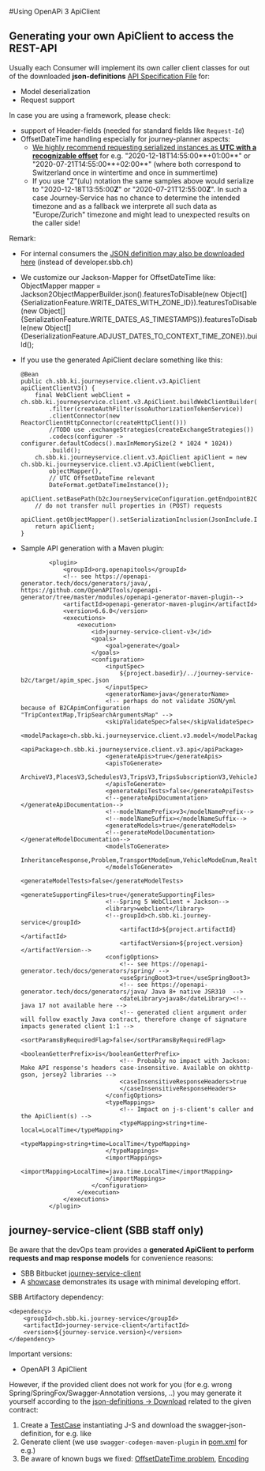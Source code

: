 #Using OpenAPi 3 ApiClient

## Generating your own ApiClient to access the REST-API

Usually each Consumer will implement its own caller client classes for out of the downloaded **json-definitions** [API Specification File](https://developer.sbb.ch/apis/journey-service/documentation) for:
* Model deserialization
* Request support

In case you are using a framework, please check:
* support of Header-fields (needed for standard fields like `Request-Id`)
* OffsetDateTime handling especially for journey-planner aspects:
    * <ins>We highly recommend requesting serialized instances as **UTC with a recognizable offset**</ins> for e.g. "2020-12-18T14:55:00**+01:00**" or "2020-07-21T14:55:00**+02:00**" (where both correspond to Switzerland once in wintertime and once in summertime)
    * If you use "Z"(ulu) notation the same samples above would serialize to "2020-12-18T13:55:00**Z**" or "2020-07-21T12:55:00**Z**". In such a case Journey-Service has no chance to determine the intended timezone and as a fallback we interprete all such data as "Europe/Zurich" timezone and might lead to unexpected results on the caller side!

Remark:
* For internal consumers the [JSON definition may also be downloaded here](https://journey-service.sbb-cloud.net/v3/api-docs/journey-service-api-management) (instead of developer.sbb.ch) 
* We customize our Jackson-Mapper for OffsetDateTime like:
  ObjectMapper mapper = Jackson2ObjectMapperBuilder.json().featuresToDisable(new Object[]{SerializationFeature.WRITE_DATES_WITH_ZONE_ID}).featuresToDisable(new Object[]{SerializationFeature.WRITE_DATES_AS_TIMESTAMPS}).featuresToDisable(new Object[]{DeserializationFeature.ADJUST_DATES_TO_CONTEXT_TIME_ZONE}).build();
* If you use the generated ApiClient declare something like this:

    ```
    @Bean
    public ch.sbb.ki.journeyservice.client.v3.ApiClient apiClientClientV3() {
        final WebClient webClient = ch.sbb.ki.journeyservice.client.v3.ApiClient.buildWebClientBuilder(objectMapper())
            .filter(createAuthFilter(ssoAuthorizationTokenService))
            .clientConnector(new ReactorClientHttpConnector(createHttpClient()))
            //TODO use .exchangeStrategies(createExchangeStrategies())
            .codecs(configurer -> configurer.defaultCodecs().maxInMemorySize(2 * 1024 * 1024))
            .build();
        ch.sbb.ki.journeyservice.client.v3.ApiClient apiClient = new ch.sbb.ki.journeyservice.client.v3.ApiClient(webClient,
            objectMapper(),
            // UTC OffsetDateTime relevant
            DateFormat.getDateTimeInstance());
        apiClient.setBasePath(b2cJourneyServiceConfiguration.getEndpointB2C());
        // do not transfer null properties in (POST) requests
        apiClient.getObjectMapper().setSerializationInclusion(JsonInclude.Include.NON_NULL);
        return apiClient;
    }
    ```
* Sample API generation with a Maven plugin:

    ```
            <plugin>
                <groupId>org.openapitools</groupId>
                <!-- see https://openapi-generator.tech/docs/generators/java/, https://github.com/OpenAPITools/openapi-generator/tree/master/modules/openapi-generator-maven-plugin-->
                <artifactId>openapi-generator-maven-plugin</artifactId>
                <version>6.6.0</version>
                <executions>
                    <execution>
                        <id>journey-service-client-v3</id>
                        <goals>
                            <goal>generate</goal>
                        </goals>
                        <configuration>
                            <inputSpec>
                                ${project.basedir}/../journey-service-b2c/target/apim_spec.json
                            </inputSpec>
                            <generatorName>java</generatorName>
                            <!-- perhaps do not validate JSON/yml because of B2CApimConfiguration "TripContextMap,TripSearchArgumentsMap" -->
                            <skipValidateSpec>false</skipValidateSpec>
                            <modelPackage>ch.sbb.ki.journeyservice.client.v3.model</modelPackage>
                            <apiPackage>ch.sbb.ki.journeyservice.client.v3.api</apiPackage>
                            <generateApis>true</generateApis>
                            <apisToGenerate>
                                ArchiveV3,PlacesV3,SchedulesV3,TripsV3,TripsSubscriptionV3,VehicleJourneysV3,SituationsV3,OpenJourneyPlannerV3,ToolSupportV3,LookupV3
                            </apisToGenerate>
                            <generateApiTests>false</generateApiTests>
                            <!--generateApiDocumentation></generateApiDocumentation-->
                            <!--modelNamePrefix>v3</modelNamePrefix-->
                            <!--modelNameSuffix></modelNameSuffix-->
                            <generateModels>true</generateModels>
                            <!--generateModelDocumentation></generateModelDocumentation-->
                            <modelsToGenerate>
                                InheritanceResponse,Problem,TransportModeEnum,VehicleModeEnum,RealtimeModeEnum,NoticeAttributeEnum,PlaceTypeEnum,PlaceResponse,Place,Address,StopPlace,PointOfInterest,PointOfInterestCategory,Position,Point,LineString,Links,StopPlaceDetailedResponse,StopPlaceDetailed,TariffZone,Quay,BorderPosition,VehicleMode,DatedVehicleJourneyResponse,DatedVehicleJourney,TripsByOriginAndDestinationRequestBody,TripsIntervalByOriginAndDestinationRequestBody,TripsByLegRequestBody,TripMobilityFilter,IntermediateStopsEnum,NonPTTripEnum,PTViaReference,PTViaNotReference,PTViaNoChangeAtReference,DatedVehicleJourneyReference,ScheduledStopPointReference,OptimisationMethod,TripResponse,Trip,TripStatus,TripSummary,Leg,PTRideLeg,ScheduledStopPoint,StopCall,TrainStopAssignment,TrainStopAssignmentsEnum,NavigationPathAssignment,Connection,AccessLeg,AccessEnd,PTConnectionLeg,ConnectionEnd,AlternativeModeLeg,PersonalLeg,Operator,Notice,SituationResponse,PTSituation,PTSituationMessage,PTSituationAffectedScope,SituationCauseEnum,PublicationWindow,AffectedEdge,AffectedRegion,GeofenceCircle,EcoBalance,ServiceCalendar,OperatingPeriod,Direction,ServiceJourney,ServiceProduct,ServiceAlteration,CheckConstraint,AccessibilityBoardingAlighting,DepartureResponse,Departure,ArrivalResponse,ArrivalV3,StationboardStopEnum,LinkedText,LinkedTextMap,TripSubscriptionRequestBody,SubscriptionPeriod,Hysteresis,TripSubscriptionResponse,TripSubscriptionStatusResponse,TripSubscriptionDetailsResponse,Subscription,TripSubscription,PTRideLegSubscription,ServiceJourneySubscription,OperatingPeriodSubscription,ServiceProductSubscription,ScheduledStopPointSubscription,StopCallSubscription,StopPlaceSubscription,QuaySubscription,TripSubscriptionDeletionResponse,PaginationCursor,OccupancyAverageEnum,AccessibilityEnum,AlternateMatchEnum,Audience,AudienceEnum,AudienceLink,ArchiveConnectionReliability,CompoundTrain,Train,TrainComponent,TrainElement,DeckPlan,LegendItemV3,BoardingPosition,TrainStopAssignmentHint,TrainStopAssignmentsEnum,PostalAddress,Equipment,EquipmentType,EquipmentTypeEnum,PlaceRefByNameWithDistance,FacilityForInfoPortalResponse,StopPlaceClassification,GroupReservationStatusEnum,TrainStopAssignmentResponse,StopPointInterval,DateTimeInterval,StopPointModeEnum,AffectedJourneysRequestBody,AffectedByLinesRequestBody,AffectedJourneysAtStopPlacesRequestBody,AffectedLinesAtStopPlacesRequestBody,AffectedLineReference,ServiceJourneyAffectedResponse,ServiceJourneyAffected,LineAffectedResponse,LineAffected,TripContext,ExternalTripReference,LegTC,ServiceProductTC,NoticeTC,StopPointTC,TripIdResponse,TripContextResponse,TripContextCreationRequestBody,TripContextRequestBody,ServiceJourneyContext,ServiceJourneyContextElement,StrictnessForTripIdEnum
                            </modelsToGenerate>
                            <generateModelTests>false</generateModelTests>
                            <generateSupportingFiles>true</generateSupportingFiles>
                            <!--Spring 5 WebClient + Jackson-->
                            <library>webclient</library>
                            <!--groupId>ch.sbb.ki.journey-service</groupId>
                                <artifactId>${project.artifactId}</artifactId>
                                <artifactVersion>${project.version}</artifactVersion-->
                            <configOptions>
                                <!-- see https://openapi-generator.tech/docs/generators/spring/ -->
                                <useSpringBoot3>true</useSpringBoot3>
                                <!-- see https://openapi-generator.tech/docs/generators/java/ Java 8+ native JSR310  -->
                                <dateLibrary>java8</dateLibrary><!-- java 17 not available here -->
                                <!-- generated client argument order will follow exactly Java contract, therefore change of signature impacts generated client 1:1 -->
                                <sortParamsByRequiredFlag>false</sortParamsByRequiredFlag>
                                <booleanGetterPrefix>is</booleanGetterPrefix>
                                <!-- Probably no impact with Jackson: Make API response's headers case-insensitive. Available on okhttp-gson, jersey2 libraries -->
                                <caseInsensitiveResponseHeaders>true
                                </caseInsensitiveResponseHeaders>
                            </configOptions>
                            <typeMappings>
                                <!-- Impact on j-s-client's caller and the ApiClient(s) -->
                                <typeMapping>string+time-local=LocalTime</typeMapping>
                                <typeMapping>string+time=LocalTime</typeMapping>
                            </typeMappings>
                            <importMappings>
                                <importMapping>LocalTime=java.time.LocalTime</importMapping>
                            </importMappings>
                        </configuration>
                    </execution>
                </executions>
            </plugin>
    ```

## journey-service-client (SBB staff only)

Be aware that the devOps team provides a **generated ApiClient to perform requests and map response models** for convenience reasons:
* SBB Bitbucket [journey-service-client](https://code.sbb.ch/projects/KI_FAHRPLAN/repos/journey-service/browse/journey-service-client)
* A [showcase](https://code.sbb.ch/projects/KI_FAHRPLAN/repos/journey-service/browse/journey-service-integration/src/test/java/ch/sbb/ki/journeyservice/showcase/client) demonstrates its usage with minimal developing effort.

SBB Artifactory dependency:

    <dependency>
        <groupId>ch.sbb.ki.journey-service</groupId>
        <artifactId>journey-service-client</artifactId>
        <version>${journey-service.version}</version>
    </dependency>

Important versions:
* OpenAPI 3 ApiClient

However, if the provided client does not work for you (for e.g. wrong Spring/SpringFox/Swagger-Annotation versions, ..) you may generate it yourself according to the [json-definitions -> Download](https://developer-int.sbb.ch/apis/journey-service/documentation) related to the given contract:
1. Create a [TestCase](https://code.sbb.ch/projects/KI_FAHRPLAN/repos/journey-service/browse/journey-service-boot/src/test/java/ch/sbb/ki/journeyservice/web/SwaggerDefinitionModelGeneratorTest.java) instantiating J-S and download the swagger-json-definition, for e.g. like
2. Generate client (we use `swagger-codegen-maven-plugin` in [pom.xml](https://code.sbb.ch/projects/KI_FAHRPLAN/repos/journey-service/browse/journey-service-client/pom.xml) for e.g.)
3. Be aware of known bugs we fixed: [OffsetDateTime problem](https://code.sbb.ch/projects/KI_FAHRPLAN/repos/journey-service/commits/312479191d4d500922a533fbdd4e357d7d139e21), [Encoding](https://code.sbb.ch/projects/KI_FAHRPLAN/repos/journey-service/commits/b7934e8c54ef2c83b7a9a8d03d38ff0a78697b4d)

